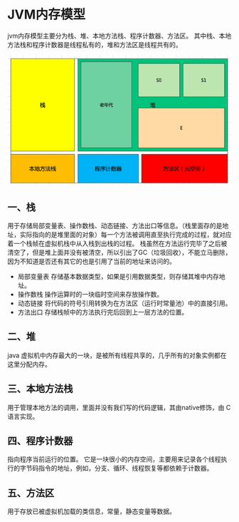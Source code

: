 # JVM内存模型
jvm内存模型主要分为栈、堆、本地方法栈、程序计数器、方法区。
其中栈、本地方法栈和程序计数器是线程私有的，堆和方法区是线程共有的。

![img.png](image/jvm内存模型.png)

## 一、栈
用于存储局部变量表、操作数栈、动态链接、方法出口等信息。（栈里面存的是地址，实际指向的是堆里面的对象）每一个方法被调用直至执行完成的过程，就对应着一个栈帧在虚拟机栈中从入栈到出栈的过程。
栈虽然在方法运行完毕了之后被清空了，但是堆上面并没有被清空，所以引出了GC（垃圾回收），不能立马删除，因为不知道是否还有其它的也是引用了当前的地址来访问的。 

* 局部变量表
存储基本数据类型，如果是引用数据类型，则存储其堆中内存地址。
* 操作数栈
操作运算时的一块临时空间来存放操作数。
* 动态链接
将代码的符号引用转换为在方法区（运行时常量池）中的直接引用。
* 方法出口
存储栈帧中的方法执行完后回到上一层方法的位置。

## 二、堆
java 虚拟机中内存最大的一块，是被所有线程共享的，几乎所有的对象实例都在这里分配内存。

## 三、本地方法栈
用于管理本地方法的调用，里面并没有我们写的代码逻辑，其由native修饰，由 C 语言实现。

## 四、程序计数器
指向程序当前运行的位置。
它是一块很小的内存空间，主要用来记录各个线程执行的字节码指令的地址，例如，分支、循环、线程恢复等都依赖于计数器。

## 五、方法区
用于存放已被虚拟机加载的类信息，常量，静态变量等数据。
